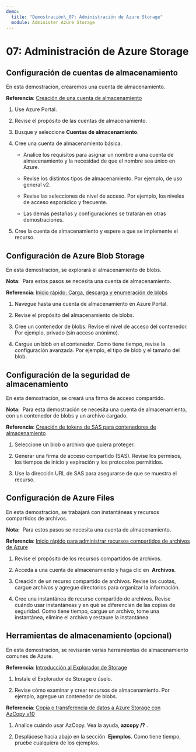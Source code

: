 ```yaml
---
demo:
  title: "Demostración\_07: Administración de Azure Storage"
  module: Administer Azure Storage
---
```



# 07: Administración de Azure Storage

## Configuración de cuentas de almacenamiento

En esta demostración, crearemos una cuenta de almacenamiento.

**Referencia**: [Creación de una cuenta de almacenamiento](https://docs.microsoft.com/azure/storage/common/storage-account-create?tabs=azure-portal)

1. Use Azure Portal.

1. Revise el propósito de las cuentas de almacenamiento. 
   
1. Busque y seleccione **Cuentas de almacenamiento**. 
 
1. Cree una cuenta de almacenamiento básica. 

    - Analice los requisitos para asignar un nombre a una cuenta de almacenamiento y la necesidad de que el nombre sea único en Azure. 

    - Revise los distintos tipos de almacenamiento. Por ejemplo, de uso general v2. 

    - Revise las selecciones de nivel de acceso. Por ejemplo, los niveles de acceso esporádico y frecuente. 

    - Las demás pestañas y configuraciones se tratarán en otras demostraciones. 

1. Cree la cuenta de almacenamiento y espere a que se implemente el recurso. 


## Configuración de Azure Blob Storage

En esta demostración, se explorará el almacenamiento de blobs.

**Nota:**  Para estos pasos se necesita una cuenta de almacenamiento.

**Referencia**: [Inicio rápido: Carga, descarga y enumeración de blobs](https://docs.microsoft.com/azure/storage/blobs/storage-quickstart-blobs-portal)

1. Navegue hasta una cuenta de almacenamiento en Azure Portal.

1. Revise el propósito del almacenamiento de blobs. 

1. Cree un contenedor de blobs. Revise el nivel de acceso del contenedor. Por ejemplo, privado (sin acceso anónimo). 

1. Cargue un blob en el contenedor. Como tiene tiempo, revise la configuración avanzada. Por ejemplo, el tipo de blob y el tamaño del blob. 

## Configuración de la seguridad de almacenamiento

En esta demostración, se creará una firma de acceso compartido.

**Nota:**  Para esta demostración se necesita una cuenta de almacenamiento, con un contenedor de blobs y un archivo cargado.

**Referencia**: [Creación de tokens de SAS para contenedores de almacenamiento](https://learn.microsoft.com/azure/applied-ai-services/form-recognizer/create-sas-tokens?source=recommendations&view=form-recog-3.0.0)

1. Seleccione un blob o archivo que quiera proteger. 

1. Generar una firma de acceso compartido (SAS). Revise los permisos, los tiempos de inicio y expiración y los protocolos permitidos.

1. Use la dirección URL de SAS para asegurarse de que se muestra el recurso. 


## Configuración de Azure Files 

En esta demostración, se trabajará con instantáneas y recursos compartidos de archivos.

**Nota:**  Para estos pasos se necesita una cuenta de almacenamiento.

**Referencia**: [Inicio rápido para administrar recursos compartidos de archivos de Azure](https://docs.microsoft.com/azure/storage/files/storage-how-to-use-files-portal?tabs=azure-portal)

1. Revise el propósito de los recursos compartidos de archivos. 

1. Acceda a una cuenta de almacenamiento y haga clic en  **Archivos**.

1. Creación de un recurso compartido de archivos. Revise las cuotas, cargue archivos y agregue directorios para organizar la información. 

1. Cree una instantánea de recurso compartido de archivos. Revise cuándo usar instantáneas y en qué se diferencian de las copias de seguridad. Como tiene tiempo, cargue un archivo, tome una instantánea, elimine el archivo y restaure la instantánea.


## Herramientas de almacenamiento (opcional)

En esta demostración, se revisarán varias herramientas de almacenamiento comunes de Azure. 

**Referencia**: [Introducción al Explorador de Storage](https://docs.microsoft.com/azure/vs-azure-tools-storage-manage-with-storage-explorer?tabs=windows)

1. Instale el Explorador de Storage o úselo.

1. Revise cómo examinar y crear recursos de almacenamiento. Por ejemplo, agregue un contenedor de blobs. 

**Referencia**: [Copia o transferencia de datos a Azure Storage con AzCopy v10](https://docs.microsoft.com/azure/storage/common/storage-use-azcopy-v10?toc=/azure/storage/files/toc.json)

1. Analice cuándo usar AzCopy. Vea la ayuda, **azcopy /?** .

1. Desplácese hacia abajo en la sección  **Ejemplos**. Como tiene tiempo, pruebe cualquiera de los ejemplos. 
    



